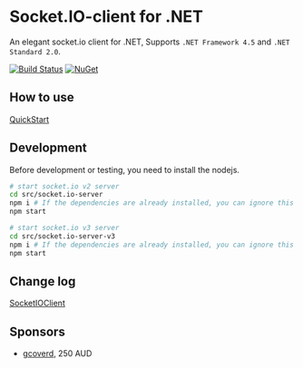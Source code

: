 # Socket.IO-client for .NET

An elegant socket.io client for .NET, Supports `.NET Framework 4.5` and `.NET Standard 2.0`.

[![Build Status](https://herowong.visualstudio.com/socket.io-client/_apis/build/status/doghappy.socket.io-client-csharp?branchName=master)](https://herowong.visualstudio.com/socket.io-client/_build/latest?definitionId=15&branchName=master)
[![NuGet](https://img.shields.io/badge/NuGet-SocketIOClient-%23004880)](https://www.nuget.org/packages/SocketIOClient)

## How to use

[QuickStart](https://github.com/doghappy/socket.io-client-csharp/wiki)

## Development

Before development or testing, you need to install the nodejs.

```bash
# start socket.io v2 server
cd src/socket.io-server
npm i # If the dependencies are already installed, you can ignore this step.
npm start

# start socket.io v3 server
cd src/socket.io-server-v3
npm i # If the dependencies are already installed, you can ignore this step.
npm start
```

## Change log

[SocketIOClient](./CHANGELOG.md)

## Sponsors

- [gcoverd](https://github.com/gcoverd), 250 AUD